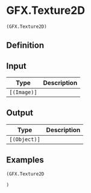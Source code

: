 # GFX.Texture2D

```clojure
(GFX.Texture2D)
```

## Definition


## Input
| Type | Description |
|------|-------------|
| `[(Image)]` |  |


## Output
| Type | Description |
|------|-------------|
| `[(Object)]` |  |


## Examples

```clojure
(GFX.Texture2D

)
```
